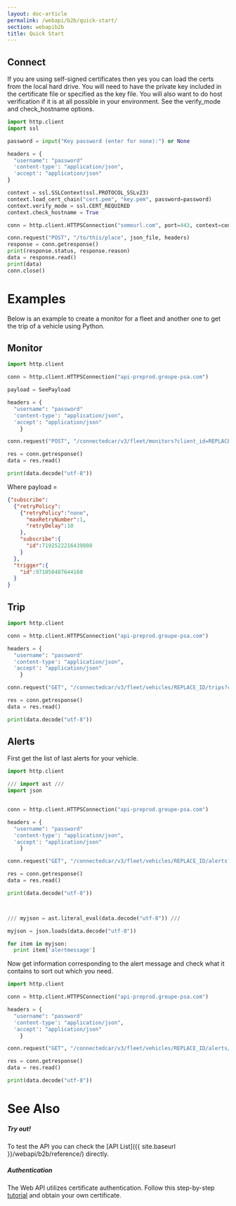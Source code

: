 ```yaml
---
layout: doc-article
permalink: /webapi/b2b/quick-start/
section: webapib2b
title: Quick Start
---
```


## Connect

If you are using self-signed certificates then yes you can load the certs from the local hard drive. You will need to have the private key included in the certificate file or specified as the key file. You will also want to do host verification if it is at all possible in your environment. See the verify_mode and check_hostname options.

```python
import http.client
import ssl

password = input("Key password (enter for none):") or None

headers = {
  "username": "password"
  'content-type': "application/json",
  'accept': "application/json"
}

context = ssl.SSLContext(ssl.PROTOCOL_SSLv23)
context.load_cert_chain("cert.pem", "key.pem", password=password)
context.verify_mode = ssl.CERT_REQUIRED
context.check_hostname = True

conn = http.client.HTTPSConnection("someurl.com", port=443, context=context)

conn.request("POST", "/to/this/place", json_file, headers)
response = conn.getresponse()
print(response.status, response.reason)
data = response.read()
print(data)
conn.close()
```



# Examples

Below is an example to create a monitor for a fleet and another one to get the trip of a vehicle using Python.


## Monitor

```python
import http.client

conn = http.client.HTTPSConnection("api-preprod.groupe-psa.com")

payload = SeePayload

headers = {
  "username": "password"
  'content-type': "application/json",
  'accept': "application/json"
    }

conn.request("POST", "/connectedcar/v3/fleet/monitors?client_id=REPLACE_THIS_KEY", payload, headers)

res = conn.getresponse()
data = res.read()

print(data.decode("utf-8"))
```

Where payload =
```json
{"subscribe":
  {"retryPolicy":
    {"retryPolicy":"none",
      "maxRetryNumber":1,
      "retryDelay":10
    },
    "subscribe":{
      "id":7192522216439808
    }
  },
  "trigger":{
    "id":971050487644160
  }
}
```
## Trip

```python
import http.client

conn = http.client.HTTPSConnection("api-preprod.groupe-psa.com")

headers = {
  "username": "password"
  'content-type': "application/json",
  'accept': "application/json"
    }

conn.request("GET", "/connectedcar/v3/fleet/vehicles/REPLACE_ID/trips?client_id=REPLACE_THIS_KEY&timestamps=REPLACE_THIS_VALUE&indexRange=0-&pageSize=60&pageToken=REPLACE_THIS_VALUE", headers=headers)

res = conn.getresponse()
data = res.read()

print(data.decode("utf-8"))
```

## Alerts

First get the list of last alerts for your vehicle.

```python
import http.client

/// import ast ///
import json


conn = http.client.HTTPSConnection("api-preprod.groupe-psa.com")

headers = {
  "username": "password"
  'content-type': "application/json",
  'accept': "application/json"
    }

conn.request("GET", "/connectedcar/v3/fleet/vehicles/REPLACE_ID/alerts?client_id=REPLACE_THIS_KEY&timestamps=REPLACE_THIS_VALUE&indexRange=0-&pageSize=60&pageToken=REPLACE_THIS_VALUE&locale=REPLACE_THIS_VALUE", headers=headers)

res = conn.getresponse()
data = res.read()

print(data.decode("utf-8"))



/// myjson = ast.literal_eval(data.decode("utf-8")) ///

myjson = json.loads(data.decode("utf-8"))

for item in myjson:
  print item['alertmessage']
```

Now get information corresponding to the alert message and check what it contains to sort out which you need.

```python
import http.client

conn = http.client.HTTPSConnection("api-preprod.groupe-psa.com")

headers = {
  "username": "password"
  'content-type': "application/json",
  'accept': "application/json"
    }

conn.request("GET", "/connectedcar/v3/fleet/vehicles/REPLACE_ID/alerts/REPLACE_AID?client_id=REPLACE_THIS_KEY&locale=REPLACE_THIS_VALUE", headers=headers)

res = conn.getresponse()
data = res.read()

print(data.decode("utf-8"))
```

# See Also

##### Try out!

To test the API you can check the [API List]({{ site.baseurl }}/webapi/b2b/reference/) directly.

##### Authentication

The Web API utilizes certificate authentication. Follow this step-by-step [tutorial]({{site.baseurl}}/webapi/b2b/authentication/) and obtain your own certificate.
